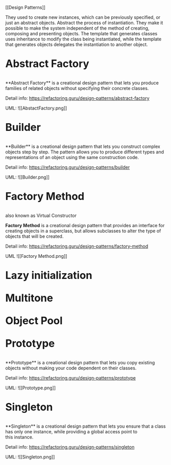 [[Design Patterns]]

They used to create new instances, which can be previously specified, or just an abstract objects. Abstract the process of instantiation. They make it possible to make the system independent of the method of creating, composing and presenting objects. The template that generates classes uses inheritance to modify the class being instantiated, while the template that generates objects delegates the instantiation to another object.

<p style='font-size: 32px; font-weight: bold;'> Abstract Factory </p>
**Abstract Factory** is a creational design pattern that lets you produce families of related objects without specifying their concrete classes.

Detail info: https://refactoring.guru/design-patterns/abstract-factory

UML:
![[AbstactFactory.png]]


<p style='font-size: 32px; font-weight: bold;'> Builder </p>
**Builder** is a creational design pattern that lets you construct complex objects step by step. The pattern allows you to produce different types and representations of an object using the same construction code.

Detail info: https://refactoring.guru/design-patterns/builder

UML:
![[Builder.png]]
<p style='font-size: 32px; font-weight: bold;'> Factory Method </p>
also known as Virtual Constructor

**Factory Method** is a creational design pattern that provides an interface for creating objects in a superclass, but allows subclasses to alter the type of objects that will be created.

Detail info: https://refactoring.guru/design-patterns/factory-method

UML
![[Factory Method.png]]
<p style='font-size: 32px; font-weight: bold;'> Lazy initialization </p>

<p style='font-size: 32px; font-weight: bold;'> Multitone </p>

<p style='font-size: 32px; font-weight: bold;'> Object Pool </p>

<p style='font-size: 32px; font-weight: bold;'> Prototype </p>
**Prototype** is a creational design pattern that lets you copy existing objects without making your code dependent on their classes.

Detail info: https://refactoring.guru/design-patterns/prototype

UML:
![[Prototype.png]]
<p style='font-size: 32px; font-weight: bold;'> Singleton </p>
**Singleton** is a creational design pattern that lets you ensure that a class has only one instance, while providing a global access point to this instance.

Detail info: https://refactoring.guru/design-patterns/singleton

UML:
![[Singleton.png]]